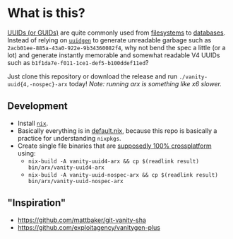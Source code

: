 # What is this?

[UUIDs (or GUIDs)](https://en.wikipedia.org/wiki/Universally_unique_identifier) are quite commonly used from [filesystems](https://en.wikipedia.org/wiki/GUID_Partition_Table) to [databases](https://docs.microsoft.com/en-us/sql/t-sql/data-types/uniqueidentifier-transact-sql?view=sql-server-2017). Instead of relying on [`uuidgen`](https://packages.debian.org/sid/uuid-runtime) to generate unreadable garbage such as `2acb01ee-885a-43a0-922e-9b34360082f4`, why not bend the spec a little (or a lot) and generate instantly memorable and somewhat readable V4 UUIDs such as `b1f1da7e-f011-1ce1-def5-b100ddef11ed`?

Just clone this repository or download the release and run `./vanity-uuid{4,-nospec}-arx` today! *Note: running arx is something like x6 slower.* 

## Development

* Install [`nix`](https://nixos.org/nix/).  
* Basically everything is in [default.nix](./default.nix), because this repo is basically a practice for understanding `nixpkgs`.  
* Create single file binaries that are [supposedly 100% crossplatform](https://github.com/matthewbauer/nix-bundle) using:
    * `nix-build -A vanity-uuid4-arx && cp $(readlink result) bin/arx/vanity-uuid4-arx`
    * `nix-build -A vanity-uuid-nospec-arx && cp $(readlink result) bin/arx/vanity-uuid-nospec-arx`

## "Inspiration"

* https://github.com/mattbaker/git-vanity-sha
* https://github.com/exploitagency/vanitygen-plus